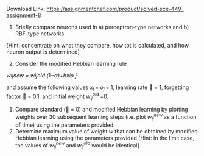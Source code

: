 Download Link: https://assignmentchef.com/product/solved-ece-449-assignment-8
<br>
<ol>

 <li> Briefly compare neurons used in a) perceptron-type networks and b) RBF-type networks.</li>

</ol>

[Hint: concentrate on what they compare, how tot is calculated, and how neuron output is determined]

<ol start="2">

 <li>Consider the modified Hebbian learning rule</li>

</ol>

<em>w</em><em>ijnew = w</em><em>ijold (</em>1−<em>α)+hx</em><em>io </em><em>j</em>

and assume the following values <em>x<sub>i </sub></em>= <em>o<sub>j </sub></em>= 1, learning rate  = 1, forgetting factor  = 0.1, and initial weight <em>w</em><em><sub>ij</sub></em><em><sup>old </sup>=</em>0.

<ol>

 <li>Compare standard ( = 0) and modified Hebbian learning by plotting weights over 30 subsequent learning steps (i.e. plot <em>w</em><em><sub>ij</sub></em><em><sup>new </sup></em>as a function of time) using the parameters provided.</li>

 <li>Determine maximum value of weight <em>w</em> that can be obtained by modified Hebbian learning using the parameters provided [Hint: in the limit case, the values of <em>w</em><em><sub>ij</sub></em><em><sup>new</sup></em> and <em>w</em><em><sub>ij</sub></em><em><sup>old</sup></em> would be identical].</li>

</ol>









